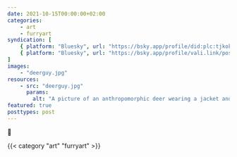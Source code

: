 ```yaml
---
date: 2021-10-15T00:00:00+02:00
categories:
    - art
    - furryart
syndication: [
    { platform: "Bluesky", url: "https://bsky.app/profile/did:plc:tjkokzqdnfzzlaxdjjzzzi5b/post/3k6ycdukl3x2a", hidden: true },
    { platform: "Bluesky", url: "https://bsky.app/profile/vali.link/post/3k6ycdukl3x2a" }
]
images:
    - "deerguy.jpg"
resources:
    - src: "deerguy.jpg"
      params:
        alt: "A picture of an anthropomorphic deer wearing a jacket and suit, done with graphite"
featured: true
posttypes: post
---
```

🦌

{{< category "art" "furryart" >}}
